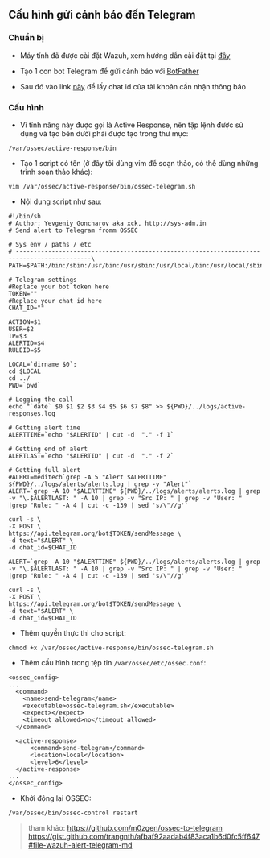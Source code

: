 ## Cấu hình gửi cảnh báo đến Telegram

### Chuẩn bị

- Máy tính đã được cài đặt Wazuh, xem hướng dẫn cài đặt tại [đây](https://github.com/nvtien996/thuctap062019/blob/master/Tiennv/Tim_hieu_ve_Wazuh/Cai_dat_Wazuh.md)

- Tạo 1 con bot Telegram để gứi cảnh báo với [BotFather](https://t.me/BotFather)

- Sau đó vào link [này](https://t.me/Get_Telegram_ID_bot) để lấy chat id của tài khoản cần nhận thông báo

### Cấu hình

- Vì tính năng này được gọi là Active Response, nên tập lệnh được sử dụng và tạo bên dưới phải được tạo trong thư mục:

`/var/ossec/active-response/bin`

- Tạo 1 script có tên (ở đây tôi dùng vim để soạn thảo, có thể dùng những trình soạn thảo khác):

`vim /var/ossec/active-response/bin/ossec-telegram.sh`

- Nội dung script như sau:

```
#!/bin/sh
# Author: Yevgeniy Goncharov aka xck, http://sys-adm.in
# Send alert to Telegram fromm OSSEC

# Sys env / paths / etc
# -------------------------------------------------------------------------------------------\
PATH=$PATH:/bin:/sbin:/usr/bin:/usr/sbin:/usr/local/bin:/usr/local/sbin

# Telegram settings
#Replace your bot token here
TOKEN=""
#Replace your chat id here
CHAT_ID=""

ACTION=$1
USER=$2
IP=$3
ALERTID=$4
RULEID=$5

LOCAL=`dirname $0`;
cd $LOCAL
cd ../
PWD=`pwd`

# Logging the call
echo "`date` $0 $1 $2 $3 $4 $5 $6 $7 $8" >> ${PWD}/../logs/active-responses.log

# Getting alert time
ALERTTIME=`echo "$ALERTID" | cut -d  "." -f 1`

# Getting end of alert
ALERTLAST=`echo "$ALERTID" | cut -d  "." -f 2`

# Getting full alert
#ALERT=meditech`grep -A 5 "Alert $ALERTTIME" ${PWD}/../logs/alerts/alerts.log | grep -v "Alert"`
ALERT=`grep -A 10 "$ALERTTIME" ${PWD}/../logs/alerts/alerts.log | grep -v "\.$ALERTLAST: " -A 10 | grep -v "Src IP: " | grep -v "User: " |grep "Rule: " -A 4 | cut -c -139 | sed 's/\"//g'`

curl -s \
-X POST \
https://api.telegram.org/bot$TOKEN/sendMessage \
-d text="$ALERT" \
-d chat_id=$CHAT_ID

ALERT=`grep -A 10 "$ALERTTIME" ${PWD}/../logs/alerts/alerts.log | grep -v "\.$ALERTLAST: " -A 10 | grep -v "Src IP: " | grep -v "User: " |grep "Rule: " -A 4 | cut -c -139 | sed 's/\"//g'`

curl -s \
-X POST \
https://api.telegram.org/bot$TOKEN/sendMessage \
-d text="$ALERT" \
-d chat_id=$CHAT_ID
```

- Thêm quyền thực thi cho script:

`chmod +x /var/ossec/active-response/bin/ossec-telegram.sh`

- Thêm cấu hình trong tệp tin `/var/ossec/etc/ossec.conf`:

```
<ossec_config>
...
  <command>
    <name>send-telegram</name>
    <executable>ossec-telegram.sh</executable>
    <expect></expect>
    <timeout_allowed>no</timeout_allowed>
  </command>

  <active-response>
      <command>send-telegram</command>
      <location>local</location>
      <level>6</level>
  </active-response>
...
</ossec_config>
```

- Khởi động lại OSSEC:

`/var/ossec/bin/ossec-control restart`

>tham khảo: https://github.com/m0zgen/ossec-to-telegram
https://gist.github.com/trangnth/afbaf92aadab4f83aca1b6d0fc5ff647#file-wazuh-alert-telegram-md